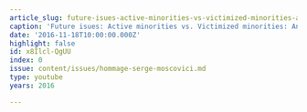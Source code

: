 ```yaml
---
article_slug: future-isues-active-minorities-vs-victimized-minorities-an-unfinished-task
caption: 'Future isues: Active minorities vs. Victimized minorities: An Unfinished Task'
date: '2016-11-18T10:00:00.000Z'
highlight: false
id: x8Ilcl-QgUU
index: 0
issue: content/issues/hommage-serge-moscovici.md
type: youtube
years: 2016

---
```

